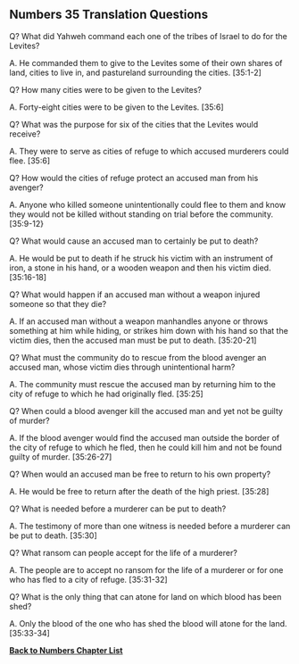 ## Numbers 35 Translation Questions ##

Q? What did Yahweh command each one of the tribes of Israel to do for the Levites?

A. He commanded them to give to the Levites some of their own shares of land, cities to live in, and pastureland surrounding the cities. [35:1-2]

Q? How many cities were to be given to the Levites?

A. Forty-eight cities were to be given to the Levites. [35:6]

Q? What was the purpose for six of the cities that the Levites would receive?

A. They were to serve as cities of refuge to which accused murderers could flee. [35:6]

Q? How would the cities of refuge protect an accused man from his avenger?

A. Anyone who killed someone unintentionally could flee to them and know they would not be killed without standing on trial before the community. [35:9-12}

Q? What would cause an accused man to certainly be put to death?

A. He would be put to death if he struck his victim with an instrument of iron, a stone in his hand, or a wooden weapon and then his victim died. [35:16-18]

Q? What would happen if an accused man without a weapon injured someone so that they die?

A. If an accused man without a weapon manhandles anyone or throws something at him while hiding, or strikes him down with his hand so that the victim dies, then the accused man must be put to death. [35:20-21]

Q? What must the community do to rescue from the blood avenger an accused man, whose victim dies through unintentional harm?

A. The community must rescue the accused man by returning him to the city of refuge to which he had originally fled. [35:25]

Q? When could a blood avenger kill the accused man and yet not be guilty of murder?

A. If the blood avenger would find the accused man outside the border of the city of refuge to which he fled, then he could kill him and not be found guilty of murder. [35:26-27]

Q? When would an accused man be free to return to his own property?

A. He would be free to return after the death of the high priest. [35:28]

Q? What is needed before a murderer can be put to death?

A. The testimony of more than one witness is needed before a murderer can be put to death. [35:30]

Q? What ransom can people accept for the life of a murderer?

A. The people are to accept no ransom for the life of a murderer or for one who has fled to a city of refuge. [35:31-32]

Q? What is the only thing that can atone for land on which blood has been shed?

A. Only the blood of the one who has shed the blood will atone for the land. [35:33-34]

__[Back to Numbers Chapter List](./)__

